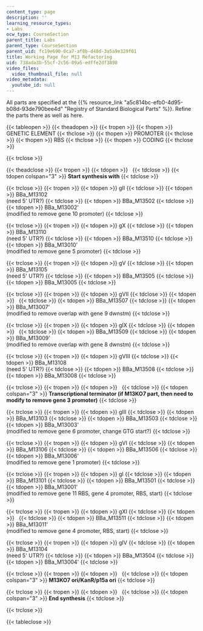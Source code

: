 ```yaml
---
content_type: page
description: ''
learning_resource_types:
- Labs
ocw_type: CourseSection
parent_title: Labs
parent_type: CourseSection
parent_uid: fc19e690-0ca7-af8b-d48d-3a5a9e329f01
title: Working Page for M13 Refactoring
uid: 738ada3b-55cf-2c56-09a5-edffe2df3898
video_files:
  video_thumbnail_file: null
video_metadata:
  youtube_id: null
---
```


All parts are specified at the {{% resource_link "a5c814bc-efb0-4d95-b08d-93de790bee4d" "Registry of Standard Biological Parts" %}}. Refine the parts there as well as here.

{{< tableopen >}}
{{< theadopen >}}
{{< tropen >}}
{{< thopen >}}
GENETIC ELEMENT
{{< thclose >}}
{{< thopen >}}
PROMOTER
{{< thclose >}}
{{< thopen >}}
RBS
{{< thclose >}}
{{< thopen >}}
CODING
{{< thclose >}}

{{< trclose >}}

{{< theadclose >}}
{{< tropen >}}
{{< tdopen >}}
 
{{< tdclose >}}
{{< tdopen colspan="3" >}}
**Start synthesis with**
{{< tdclose >}}

{{< trclose >}}
{{< tropen >}}
{{< tdopen >}}
gII
{{< tdclose >}}
{{< tdopen >}}
BBa\_M13102  
(need 5' UTR?)
{{< tdclose >}}
{{< tdopen >}}
BBa\_M13502
{{< tdclose >}}
{{< tdopen >}}
BBa\_M13002'  
(modified to remove gene 10 promoter)
{{< tdclose >}}

{{< trclose >}}
{{< tropen >}}
{{< tdopen >}}
gX
{{< tdclose >}}
{{< tdopen >}}
BBa\_M13110  
(need 5' UTR?)
{{< tdclose >}}
{{< tdopen >}}
BBa\_M13510
{{< tdclose >}}
{{< tdopen >}}
BBa\_M13010'  
(modified to remove gene 5 promoter)
{{< tdclose >}}

{{< trclose >}}
{{< tropen >}}
{{< tdopen >}}
gV
{{< tdclose >}}
{{< tdopen >}}
BBa\_M13105  
(need 5' UTR?)
{{< tdclose >}}
{{< tdopen >}}
BBa\_M13505
{{< tdclose >}}
{{< tdopen >}}
BBa\_M13005
{{< tdclose >}}

{{< trclose >}}
{{< tropen >}}
{{< tdopen >}}
gVII
{{< tdclose >}}
{{< tdopen >}}
 
{{< tdclose >}}
{{< tdopen >}}
BBa\_M13507
{{< tdclose >}}
{{< tdopen >}}
BBa\_M13007'  
(modified to remove overlap with gene 9 dwnstm)
{{< tdclose >}}

{{< trclose >}}
{{< tropen >}}
{{< tdopen >}}
gIX
{{< tdclose >}}
{{< tdopen >}}
 
{{< tdclose >}}
{{< tdopen >}}
BBa\_M13509
{{< tdclose >}}
{{< tdopen >}}
BBa\_M13009'  
(modified to remove overlap with gene 8 dwnstm)
{{< tdclose >}}

{{< trclose >}}
{{< tropen >}}
{{< tdopen >}}
gVIII
{{< tdclose >}}
{{< tdopen >}}
BBa\_M13108  
(need 5' UTR?)
{{< tdclose >}}
{{< tdopen >}}
BBa\_M13508
{{< tdclose >}}
{{< tdopen >}}
BBa\_M13008
{{< tdclose >}}

{{< trclose >}}
{{< tropen >}}
{{< tdopen >}}
 
{{< tdclose >}}
{{< tdopen colspan="3" >}}
**Transcriptional terminator (if M13KO7 part, then need to modify to remove gene 3 promoter)**
{{< tdclose >}}

{{< trclose >}}
{{< tropen >}}
{{< tdopen >}}
gIII
{{< tdclose >}}
{{< tdopen >}}
BBa\_M13103
{{< tdclose >}}
{{< tdopen >}}
BBa\_M13503
{{< tdclose >}}
{{< tdopen >}}
BBa\_M13003'  
(modified to remove gene 6 promoter, change GTG start?)
{{< tdclose >}}

{{< trclose >}}
{{< tropen >}}
{{< tdopen >}}
gVI
{{< tdclose >}}
{{< tdopen >}}
BBa\_M13106
{{< tdclose >}}
{{< tdopen >}}
BBa\_M13506
{{< tdclose >}}
{{< tdopen >}}
BBa\_M13006'  
(modified to remove gene 1 promoter)
{{< tdclose >}}

{{< trclose >}}
{{< tropen >}}
{{< tdopen >}}
gI
{{< tdclose >}}
{{< tdopen >}}
BBa\_M13101
{{< tdclose >}}
{{< tdopen >}}
BBa\_M13501
{{< tdclose >}}
{{< tdopen >}}
BBa\_M13001'  
(modified to remove gene 11 RBS, gene 4 promoter, RBS, start)
{{< tdclose >}}

{{< trclose >}}
{{< tropen >}}
{{< tdopen >}}
gXI
{{< tdclose >}}
{{< tdopen >}}
 
{{< tdclose >}}
{{< tdopen >}}
BBa\_M13511
{{< tdclose >}}
{{< tdopen >}}
BBa\_M13011'  
(modified to remove gene 4 promoter, RBS, start)
{{< tdclose >}}

{{< trclose >}}
{{< tropen >}}
{{< tdopen >}}
gIV
{{< tdclose >}}
{{< tdopen >}}
BBa\_M13104  
(need 5' UTR?)
{{< tdclose >}}
{{< tdopen >}}
BBa\_M13504
{{< tdclose >}}
{{< tdopen >}}
BBa\_M13004'
{{< tdclose >}}

{{< trclose >}}
{{< tropen >}}
{{< tdopen >}}
 
{{< tdclose >}}
{{< tdopen colspan="3" >}}
**M13KO7 ori/KanR/p15a ori**
{{< tdclose >}}

{{< trclose >}}
{{< tropen >}}
{{< tdopen >}}
 
{{< tdclose >}}
{{< tdopen colspan="3" >}}
**End synthesis**
{{< tdclose >}}

{{< trclose >}}

{{< tableclose >}}